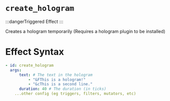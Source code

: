 # `create_hologram`

:::dangerTriggered Effect
:::

Creates a hologram temporarily (Requires a hologram plugin to be installed)

# Effect Syntax

```yaml
- id: create_hologram
  args:
      text: # The text in the hologram
          - "&FThis is a hologram!"
          - "&cThis is a second line."
      duration: 40 # The duration (in ticks)
    ...other config (eg triggers, filters, mutators, etc)
```